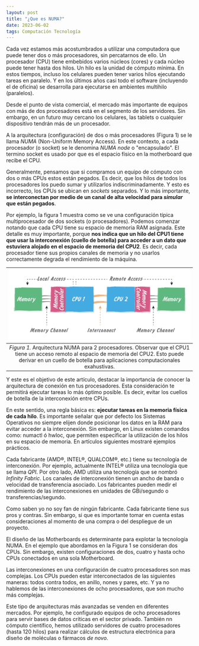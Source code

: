 ```yaml
---
layout: post
title: "¿Que es NUMA?"
date: 2023-06-02
tags: Computación Tecnología
---
```


Cada vez estamos más acostumbrados a utilizar una computadora que puede tener dos o más procesadores, sin percatarnos de ello. Un procesador (CPU) tiene embebidos varios núcleos (cores) y cada núcleo puede tener hasta dos hilos. Un hilo es la unidad de cómputo mínima. En estos tiempos, incluso los celulares pueden tener varios hilos ejecutando tareas en paralelo. Y en los últimos años casi todo el software (incluyendo el de oficina) se desarrolla para ejecutarse en ambientes multihilo (paralelos).

Desde el punto de vista comercial, el mercado más importante de equipos con más de dos procesadores está en el segmento de los servidores. Sin embargo, en un futuro muy cercano los celulares, las tablets o cualquier dispositivo tendrán más de un procesador.

A la arquitectura (configuración) de dos o más procesadores (Figura 1) se le llama *NUMA* (Non-Uniform Memory Access). En este contexto, a cada procesador (o socket) se le denomina *NUMA node* o "encapsulado".  El termino socket es usado por que es el espacio físico en la motherboard que recibe el CPU.

Generalmente, pensamos que si compramos un equipo de cómputo con dos o más CPUs estos están pegados. Es decir, que los hilos de todos los procesadores los puedo sumar y utilizarlos indiscriminadamente. Y esto es incorrecto, los CPUs se ubican en *sockets* separados. Y lo más importante, **se interconectan por medio de un canal de alta velocidad para *simular* que están pegados**.

Por ejemplo, la figura 1 muestra como se ve una configuración típica multiprocesador de dos sockets (o procesadores). Podemos comenzar notando que cada CPU tiene su espacio de memoria RAM asignada. Este detalle es muy importante, porque **nos indica que un hilo del CPU1 tiene que usar la interconexión (cuello de botella) para acceder a un dato que estuviera alojado en el espacio de memoria del CPU2**. Es decir, cada procesador tiene sus propios canales de memoria y no usarlos correctamente degrada el rendimiento de la máquina.

| ![numa.png](/assets/img-blog/numa.png) | 
|:--:| 
| *Figura 1.* Arquitectura NUMA para 2 procesadores. Observar que el CPU1 tiene un acceso remoto al espacio de memoria del CPU2. Esto puede derivar en un cuello de botella para aplicaciones computacionales exahustivas. |

Y este es el objetivo de este artículo, destacar la importancia de conocer la arquitectura de conexión en tus procesadores. Esta consideración te permitirá ejecutar tareas lo más óptimo posible. Es decir, evitar los cuellos de botella de la interconexión entre CPUs.  

En este sentido, una regla básica es: **ejecutar tareas en la memoria física de cada hilo**. Es importante señalar que por defecto los Sistemas Operativos no siempre elijen donde posicionar los datos en la RAM para evitar acceder a la interconexión. Sin embargo, en Linux existen comandos como: numactl ó hwloc, que permiten especificar la utilización de los hilos en su espacio de memoria. En artículos siguientes mostraré ejemplos prácticos.

Cada fabricante (AMD®, INTEL®, QUALCOM®, etc.) tiene su tecnología de interconexión. Por ejemplo, actualmente INTEL® utiliza una tecnología que se llama *QPI*. Por otro lado, AMD utiliza una tecnología que se nombró *Infinity Fabric*. Los canales de interconexión tienen un ancho de banda o velocidad de transferencia asociado. Los fabricantes pueden medir el rendimiento de las interconexiones en unidades de GBi/segundo o transferencias/segundo.

Como saben yo no soy fan de ningún fabricante. Cada fabricante tiene sus pros y contras. Sin embargo, si que es importante tomar en cuenta estas consideraciones al momento de una compra o del despliegue de un proyecto.

El diseño de las Motherboards es determinante para explotar la tecnología NUMA. En el ejemplo que abordamos en la Figura 1 se consideran dos CPUs. Sin embargo, existen configuraciones de dos, cuatro y hasta ocho CPUs conectados en una sola Motherboard. 

Las interconexiones en una configuración de cuatro procesadores son mas complejas. Los CPUs pueden estar interconectados de las siguientes maneras: todos contra todos, en anillo, nones y pares, etc. Y ya no hablemos de las interconexiones de ocho procesadores, que son mucho más complejas.

Este tipo de arquitecturas más avanzadas se venden en diferentes mercados. Por ejemplo, he configurado equipos de ocho procesadores para servir bases de datos críticas en el sector privado. También nn cómputo científico, hemos utilizado servidores de cuatro procesadores (hasta 120 hilos) para realizar cálculos de estructura electrónica para diseño de moléculas o fármacos *de novo*.